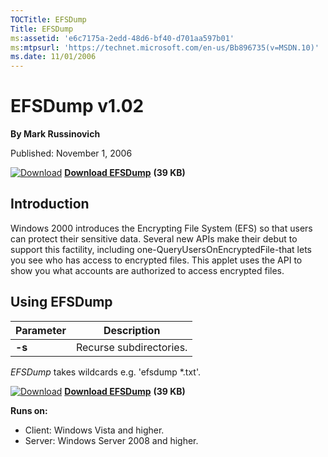 ```yaml
--- 
TOCTitle: EFSDump
Title: EFSDump
ms:assetid: 'e6c7175a-2edd-48d6-bf40-d701aa597b01'
ms:mtpsurl: 'https://technet.microsoft.com/en-us/Bb896735(v=MSDN.10)'
ms.date: 11/01/2006
---
```


EFSDump v1.02
=============

**By Mark Russinovich**

Published: November 1, 2006

[![Download](/media/landing/sysinternals/download_sm.png)](https://download.sysinternals.com/files/EFSDump.zip) [**Download EFSDump**](https://download.sysinternals.com/files/EFSDump.zip) **(39 KB)**


## Introduction

Windows 2000 introduces the Encrypting File System (EFS) so that users
can protect their sensitive data. Several new APIs make their debut to
support this factility, including one-QueryUsersOnEncryptedFile-that
lets you see who has access to encrypted files. This applet uses the API
to show you what accounts are authorized to access encrypted files.
 

## Using EFSDump

|Parameter  |Description  |
|---------|---------|
|  **-s** |  Recurse subdirectories.|


*EFSDump* takes wildcards e.g. 'efsdump \*.txt'.

[![Download](/media/landing/sysinternals/download_sm.png)](https://download.sysinternals.com/files/EFSDump.zip) [**Download EFSDump**](https://download.sysinternals.com/files/EFSDump.zip) **(39 KB)**

**Runs on:**

-   Client: Windows Vista and higher.
-   Server: Windows Server 2008 and higher.



